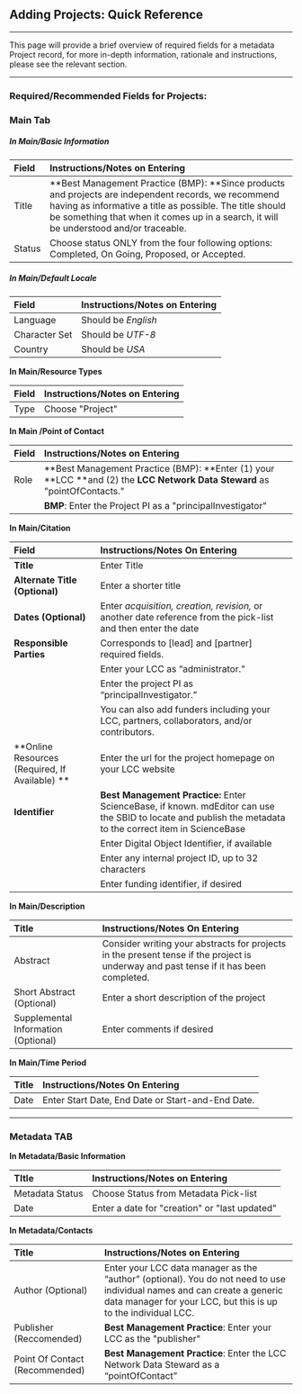 ## Adding Projects: Quick Reference

---

This page will provide a brief overview of required fields for a metadata Project record, for more in-depth information, rationale and instructions, please see the relevant section.

---

### Required/Recommended Fields for Projects:

### **Main Tab**

##### **In Main/Basic Information**

| **Field** | **Instructions/Notes on Entering** |
| :--- | :--- |
| Title | **Best Management Practice \(BMP\): **Since products and projects are independent records, we recommend having as informative a title as possible. The title should be something that when it comes up in a search, it will be understood and/or traceable. |
| Status | Choose status ONLY from the four following options: Completed, On Going, Proposed, or Accepted. |

##### In Main/Default Locale

| **Field** | **Instructions/Notes on Entering** |
| :--- | :--- |
| Language | Should be _English_ |
| Character Set | Should be _UTF-8_ |
| Country | Should be _USA_ |

**In Main/Resource Types**

| **Field** | **Instructions/Notes on Entering** |
| :--- | :--- |
| Type | Choose "Project" |

**In Main /Point of Contact**

| **Field** | **Instructions/Notes on Entering** |
| :--- | :--- |
| Role | **Best Management Practice \(BMP\): **Enter \(1\) your **LCC **and \(2\) the **LCC Network Data Steward** as "pointOfContacts." |
|  | **BMP**: Enter the Project PI as a "principalInvestigator" |

**In Main/Citation**

| **Field** | **Instructions/Notes On Entering** |
| :--- | :--- |
| **Title** | Enter Title |
| **Alternate Title \(Optional\)** | Enter a shorter title |
| **Dates \(Optional\)** | Enter _acquisition, creation, revision,_ or another date reference from the pick-list and then enter the date |
| **Responsible Parties** | Corresponds to \[lead\] and \[partner\] required fields. |
|  | Enter your LCC as “administrator.” |
|  | Enter the project PI as “principalInvestigator.” |
|  | You can also add funders including your LCC, partners, collaborators, and/or contributors. |
| **Online Resources \(Required, If Available\) ** | Enter the url for the project homepage on your LCC website |
| **Identifier** | **Best Management Practice:** Enter ScienceBase, if known. mdEditor can use the SBID to locate and publish the metadata to the correct item in ScienceBase |
|  | Enter Digital Object Identifier, if available |
|  | Enter any internal project ID, up to 32 characters |
|  | Enter funding identifier, if desired |

**In Main/Description**

| Title | Instructions/Notes On Entering |
| :--- | :--- |
| Abstract | Consider writing your abstracts for projects in the present tense if the project is underway and past tense if it has been completed. |
| Short Abstract \(Optional\) | Enter a short description of the project |
| Supplemental Information \(Optional\) | Enter comments if desired |

**In Main/Time Period**

| Title | Instructions/Notes On Entering |
| :--- | :--- |
| Date | Enter Start Date, End Date or Start-and-End Date. |

---

### Metadata TAB

**In Metadata/Basic Information**

| TItle | Instructions/Notes on Entering |
| :--- | :--- |
| Metadata Status | Choose Status from Metadata Pick-list |
| Date | Enter a date for "creation" or "last updated" |

**In Metadata/Contacts**

| Title | Instructions/Notes on Entering |
| :--- | :--- |
| Author \(Optional\)  | Enter your LCC data manager as the “author” \(optional\). You do not need to use individual names and can create a generic data manager for your LCC, but this is up to the individual LCC. |
| Publisher \(Reccomended\)  | **Best Management Practice**: Enter your LCC as the "publisher"  |
| Point Of Contact \(Recommended\)  | **Best Management Practice**: Enter the LCC Network Data Steward as a “pointOfContact” |



